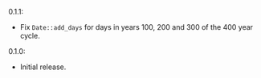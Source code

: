0.1.1:
  * Fix `Date::add_days` for days in years 100, 200 and 300 of the 400 year cycle.

0.1.0:
  * Initial release.
